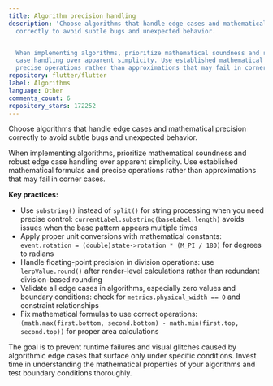 ```yaml
---
title: Algorithm precision handling
description: 'Choose algorithms that handle edge cases and mathematical precision
  correctly to avoid subtle bugs and unexpected behavior.


  When implementing algorithms, prioritize mathematical soundness and robust edge
  case handling over apparent simplicity. Use established mathematical formulas and
  precise operations rather than approximations that may fail in corner...'
repository: flutter/flutter
label: Algorithms
language: Other
comments_count: 6
repository_stars: 172252
---
```


Choose algorithms that handle edge cases and mathematical precision correctly to avoid subtle bugs and unexpected behavior.

When implementing algorithms, prioritize mathematical soundness and robust edge case handling over apparent simplicity. Use established mathematical formulas and precise operations rather than approximations that may fail in corner cases.

**Key practices:**
- Use `substring()` instead of `split()` for string processing when you need precise control: `currentLabel.substring(baseLabel.length)` avoids issues when the base pattern appears multiple times
- Apply proper unit conversions with mathematical constants: `event.rotation = (double)state->rotation * (M_PI / 180)` for degrees to radians
- Handle floating-point precision in division operations: use `lerpValue.round()` after render-level calculations rather than redundant division-based rounding
- Validate all edge cases in algorithms, especially zero values and boundary conditions: check for `metrics.physical_width == 0` and constraint relationships
- Fix mathematical formulas to use correct operations: `(math.max(first.bottom, second.bottom) - math.min(first.top, second.top))` for proper area calculations

The goal is to prevent runtime failures and visual glitches caused by algorithmic edge cases that surface only under specific conditions. Invest time in understanding the mathematical properties of your algorithms and test boundary conditions thoroughly.